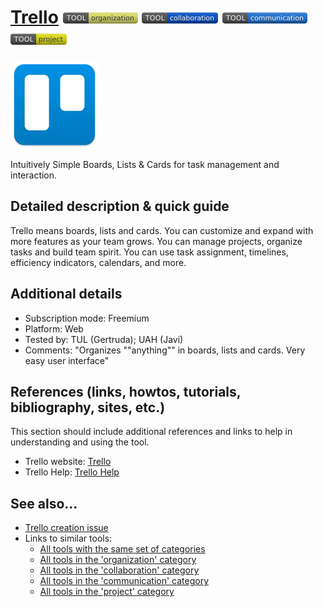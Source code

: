 # [Trello](https://trello.com/)  [<img src="images/organization.png" align="bottom">](https://github.com/e-CLOSE/Toolbox/issues?q=label%3A01_TOOL+label%3Aorganization) [<img src="images/collaboration.png" align="bottom">](https://github.com/e-CLOSE/Toolbox/issues?q=label%3A01_TOOL+label%3Acollaboration) [<img src="images/communication.png" align="bottom">](https://github.com/e-CLOSE/Toolbox/issues?q=label%3A01_TOOL+label%3Acommunication) [<img src="images/project.png" align="bottom">](https://github.com/e-CLOSE/Toolbox/issues?q=label%3A01_TOOL+label%3Aproject)

![Trello Logo](images/trello.png)

Intuitively Simple Boards, Lists & Cards for task management and interaction.


## Detailed description & quick guide

Trello means boards, lists and cards. You can customize and expand with more features as your team grows. You can manage projects, organize tasks and build team spirit. You can use task assignment, timelines, efficiency indicators, calendars, and more.

## Additional details

- Subscription mode: Freemium
- Platform: Web
- Tested by: TUL (Gertruda); UAH (Javi)
- Comments: "Organizes ""anything"" in boards, lists and cards. Very easy user interface"


## References (links, howtos, tutorials, bibliography, sites, etc.)

This section should include additional references and links to help in
understanding and using the tool.

- Trello website: [Trello](https://trello.com/)
- Trello Help: [Trello Help](https://help.trello.com/)


## See also...

- [Trello creation issue](https://github.com/e-CLOSE/Toolbox/issues/164)
- Links to similar tools:
  - [All tools with the same set of categories](https://github.com/e-CLOSE/Toolbox/issues?q=label%3A01_TOOL+label%3Aproject)
  - [All tools in the 'organization' category](https://github.com/e-CLOSE/Toolbox/issues?q=label%3A01_TOOL+label%3Aorganization)
  - [All tools in the 'collaboration' category](https://github.com/e-CLOSE/Toolbox/issues?q=label%3A01_TOOL+label%3Acollaboration)
  - [All tools in the 'communication' category](https://github.com/e-CLOSE/Toolbox/issues?q=label%3A01_TOOL+label%3Acommunication)
  - [All tools in the 'project' category](https://github.com/e-CLOSE/Toolbox/issues?q=label%3A01_TOOL+label%3Aproject)
